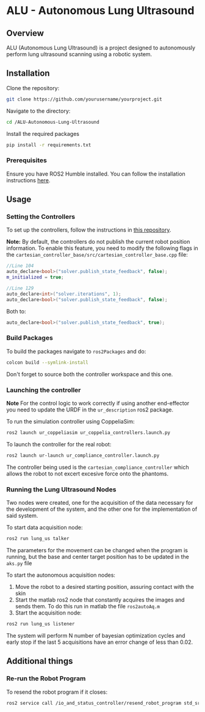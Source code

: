 # ALU - Autonomous Lung Ultrasound

## Overview
ALU (Autonomous Lung Ultrasound) is a project designed to autonomously perform lung ultrasound scanning using a robotic system.

## Installation

Clone the repository:
```bash
git clone https://github.com/yourusername/yourproject.git
```
Navigate to the directory:
```bash
cd /ALU-Autonomous-Lung-Ultrasound
```
Install the required packages
```bash
pip install -r requirements.txt
```

### Prerequisites
Ensure you have ROS2 Humble installed. You can follow the installation instructions [here](https://docs.ros.org/en/humble/Installation.html).

## Usage

### Setting the Controllers

To set up the controllers, follow the instructions in [this repository](https://github.com/fzi-forschungszentrum-informatik/cartesian_controllers).

**Note:** By default, the controllers do not publish the current robot position information. To enable this feature, you need to modify the following flags in the `cartesian_controller_base/src/cartesian_controller_base.cpp` file:

```cpp
//Line 104
auto_declare<bool>("solver.publish_state_feedback", false);
m_initialized = true;

//Line 129
auto_declare<int>("solver.iterations", 1);
auto_declare<bool>("solver.publish_state_feedback", false);
```
Both to:
```cpp
auto_declare<bool>("solver.publish_state_feedback", true);
```

### Build Packages
To build the packages navigate to `ros2Packages` and do:
```bash
colcon build --symlink-install
```
Don't forget to source both the controller workspace and this one.

### Launching the controller

**Note** For the control logic to work correctly if using another end-effector you need to update the URDF in the `ur_description` ros2 package.

To run the simulation controller using CoppeliaSim:
```bash
ros2 launch ur_coppeliasim ur_coppelia_controllers.launch.py
```

To launch the controller for the real robot:
```bash
ros2 launch ur-launch ur_compliance_controller.launch.py
```
The controller being used is the `cartesian_compliance_controller` which allows the robot to not excert excesive force onto the phantoms.

### Running the Lung Ultrasound Nodes
Two nodes were created, one for the acquisition of the data necessary for the development of the system, and the other one for the implementation of said system.

To start data acquisition node:
```bash
ros2 run lung_us talker
```
The parameters for the movement can be changed when the program is running, but the base and center target position has to be updated in the `aks.py` file

To start the autonomous acquisition nodes:
1. Move the robot to a desired starting position, assuring contact with the skin
2. Start the matlab ros2 node that constantly acquires the images and sends them. To do this run in matlab the file `ros2autoAq.m`
3. Start the acquisition node:
```bash
ros2 run lung_us listener
```
The system will perform N number of bayesian optimization cycles and early stop if the last 5 acquisitions have an error change of less than 0.02.


## Additional things

### Re-run the Robot Program
To resend the robot program if it closes:
```bash
ros2 service call /io_and_status_controller/resend_robot_program std_srvs/srv/Trigger {}
```






